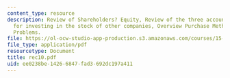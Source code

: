 ```yaml
---
content_type: resource
description: Review of Shareholders? Equity, Review of the three accounting methods
  for investing in the stock of other companies, Overview Purchase Method and Sample
  Problems.
file: https://ol-ocw-studio-app-production.s3.amazonaws.com/courses/15-515-financial-accounting-fall-2003/ee0238be14266847fad3692dc197a411_rec10.pdf
file_type: application/pdf
resourcetype: Document
title: rec10.pdf
uid: ee0238be-1426-6847-fad3-692dc197a411
---
```

